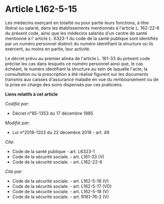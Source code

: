 # Article L162-5-15

Les médecins exerçant en totalité ou pour partie leurs fonctions, à titre libéral ou salarié, dans les établissements
mentionnés à l'article L. 162-22-6 du présent code, ainsi que les médecins salariés d'un centre de santé mentionné à l'
article L. 6323-1 du code de la santé publique sont identifiés par un numéro personnel distinct du numéro identifiant la
structure où ils exercent, au moins en partie, leur activité. 

Le décret prévu au premier alinéa de l'article L. 161-33 du présent code précise les cas dans lesquels ce numéro personnel
ainsi que, le cas échéant, le numéro identifiant la structure au sein de laquelle l'acte, la consultation ou la prescription
a été réalisé figurent sur les documents transmis aux caisses d'assurance maladie en vue du remboursement ou de la prise en
charge des soins dispensés par ces praticiens.

**Liens relatifs à cet article**

_Codifié par_:

  - Décret n°85-1353 du 17 décembre 1985

_Modifié par_:

  - Loi n°2018-1203 du 22 décembre 2018 - art. 49

_Cite_:

  - Code de la santé publique - art. L6323-1
  - Code de la sécurité sociale. - art. L161-33 (V)
  - Code de la sécurité sociale. - art. L162-22-6

_Cité par_:

  - Code de la sécurité sociale. - art. L162-5-16 (V)
  - Code de la sécurité sociale. - art. L162-5-17 (VD)
  - Code de la sécurité sociale. - art. L162-5-18 (V)
  - Code de la sécurité sociale. - art. R161-76-2 (V)
